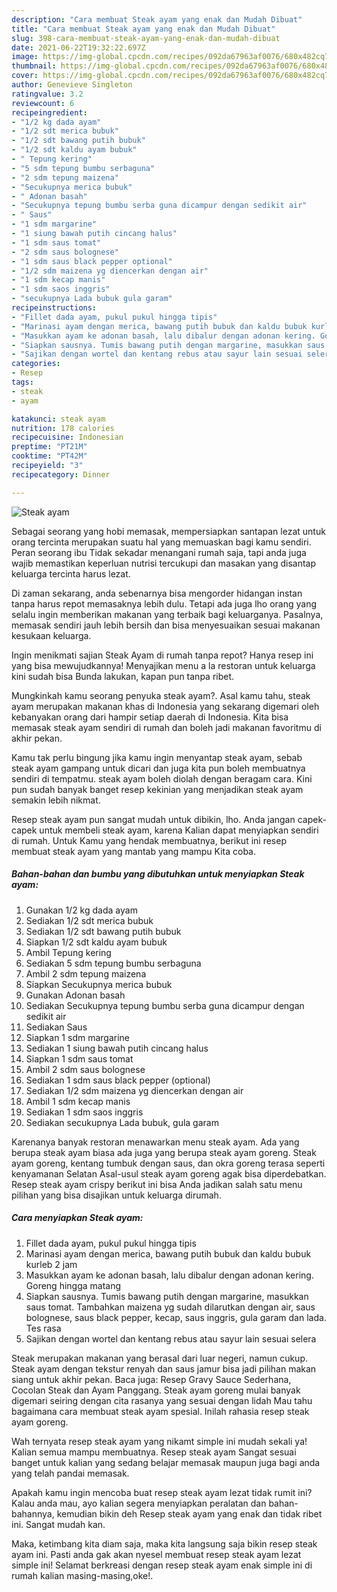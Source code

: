 ```yaml
---
description: "Cara membuat Steak ayam yang enak dan Mudah Dibuat"
title: "Cara membuat Steak ayam yang enak dan Mudah Dibuat"
slug: 398-cara-membuat-steak-ayam-yang-enak-dan-mudah-dibuat
date: 2021-06-22T19:32:22.697Z
image: https://img-global.cpcdn.com/recipes/092da67963af0076/680x482cq70/steak-ayam-foto-resep-utama.jpg
thumbnail: https://img-global.cpcdn.com/recipes/092da67963af0076/680x482cq70/steak-ayam-foto-resep-utama.jpg
cover: https://img-global.cpcdn.com/recipes/092da67963af0076/680x482cq70/steak-ayam-foto-resep-utama.jpg
author: Genevieve Singleton
ratingvalue: 3.2
reviewcount: 6
recipeingredient:
- "1/2 kg dada ayam"
- "1/2 sdt merica bubuk"
- "1/2 sdt bawang putih bubuk"
- "1/2 sdt kaldu ayam bubuk"
- " Tepung kering"
- "5 sdm tepung bumbu serbaguna"
- "2 sdm tepung maizena"
- "Secukupnya merica bubuk"
- " Adonan basah"
- "Secukupnya tepung bumbu serba guna dicampur dengan sedikit air"
- " Saus"
- "1 sdm margarine"
- "1 siung bawah putih cincang halus"
- "1 sdm saus tomat"
- "2 sdm saus bolognese"
- "1 sdm saus black pepper optional"
- "1/2 sdm maizena yg diencerkan dengan air"
- "1 sdm kecap manis"
- "1 sdm saos inggris"
- "secukupnya Lada bubuk gula garam"
recipeinstructions:
- "Fillet dada ayam, pukul pukul hingga tipis"
- "Marinasi ayam dengan merica, bawang putih bubuk dan kaldu bubuk kurleb 2 jam"
- "Masukkan ayam ke adonan basah, lalu dibalur dengan adonan kering. Goreng hingga matang"
- "Siapkan sausnya. Tumis bawang putih dengan margarine, masukkan saus tomat. Tambahkan maizena yg sudah dilarutkan dengan air, saus bolognese, saus black pepper, kecap, saus inggris, gula garam dan lada. Tes rasa"
- "Sajikan dengan wortel dan kentang rebus atau sayur lain sesuai selera"
categories:
- Resep
tags:
- steak
- ayam

katakunci: steak ayam 
nutrition: 178 calories
recipecuisine: Indonesian
preptime: "PT21M"
cooktime: "PT42M"
recipeyield: "3"
recipecategory: Dinner

---
```



![Steak ayam](https://img-global.cpcdn.com/recipes/092da67963af0076/680x482cq70/steak-ayam-foto-resep-utama.jpg)

Sebagai seorang yang hobi memasak, mempersiapkan santapan lezat untuk orang tercinta merupakan suatu hal yang memuaskan bagi kamu sendiri. Peran seorang ibu Tidak sekadar menangani rumah saja, tapi anda juga wajib memastikan keperluan nutrisi tercukupi dan masakan yang disantap keluarga tercinta harus lezat.

Di zaman  sekarang, anda sebenarnya bisa mengorder hidangan instan tanpa harus repot memasaknya lebih dulu. Tetapi ada juga lho orang yang selalu ingin memberikan makanan yang terbaik bagi keluarganya. Pasalnya, memasak sendiri jauh lebih bersih dan bisa menyesuaikan sesuai makanan kesukaan keluarga. 

Ingin menikmati sajian Steak Ayam di rumah tanpa repot? Hanya resep ini yang bisa mewujudkannya! Menyajikan menu a la restoran untuk keluarga kini sudah bisa Bunda lakukan, kapan pun tanpa ribet.

Mungkinkah kamu seorang penyuka steak ayam?. Asal kamu tahu, steak ayam merupakan makanan khas di Indonesia yang sekarang digemari oleh kebanyakan orang dari hampir setiap daerah di Indonesia. Kita bisa memasak steak ayam sendiri di rumah dan boleh jadi makanan favoritmu di akhir pekan.

Kamu tak perlu bingung jika kamu ingin menyantap steak ayam, sebab steak ayam gampang untuk dicari dan juga kita pun boleh membuatnya sendiri di tempatmu. steak ayam boleh diolah dengan beragam cara. Kini pun sudah banyak banget resep kekinian yang menjadikan steak ayam semakin lebih nikmat.

Resep steak ayam pun sangat mudah untuk dibikin, lho. Anda jangan capek-capek untuk membeli steak ayam, karena Kalian dapat menyiapkan sendiri di rumah. Untuk Kamu yang hendak membuatnya, berikut ini resep membuat steak ayam yang mantab yang mampu Kita coba.

<!--inarticleads1-->

##### Bahan-bahan dan bumbu yang dibutuhkan untuk menyiapkan Steak ayam:

1. Gunakan 1/2 kg dada ayam
1. Sediakan 1/2 sdt merica bubuk
1. Sediakan 1/2 sdt bawang putih bubuk
1. Siapkan 1/2 sdt kaldu ayam bubuk
1. Ambil  Tepung kering
1. Sediakan 5 sdm tepung bumbu serbaguna
1. Ambil 2 sdm tepung maizena
1. Siapkan Secukupnya merica bubuk
1. Gunakan  Adonan basah
1. Sediakan Secukupnya tepung bumbu serba guna dicampur dengan sedikit air
1. Sediakan  Saus
1. Siapkan 1 sdm margarine
1. Sediakan 1 siung bawah putih cincang halus
1. Siapkan 1 sdm saus tomat
1. Ambil 2 sdm saus bolognese
1. Sediakan 1 sdm saus black pepper (optional)
1. Sediakan 1/2 sdm maizena yg diencerkan dengan air
1. Ambil 1 sdm kecap manis
1. Sediakan 1 sdm saos inggris
1. Sediakan secukupnya Lada bubuk, gula garam


Karenanya banyak restoran menawarkan menu steak ayam. Ada yang berupa steak ayam biasa ada juga yang berupa steak ayam goreng. Steak ayam goreng, kentang tumbuk dengan saus, dan okra goreng terasa seperti kenyamanan Selatan Asal-usul steak ayam goreng agak bisa diperdebatkan. Resep steak ayam crispy berikut ini bisa Anda jadikan salah satu menu pilihan yang bisa disajikan untuk keluarga dirumah. 

<!--inarticleads2-->

##### Cara menyiapkan Steak ayam:

1. Fillet dada ayam, pukul pukul hingga tipis
1. Marinasi ayam dengan merica, bawang putih bubuk dan kaldu bubuk kurleb 2 jam
1. Masukkan ayam ke adonan basah, lalu dibalur dengan adonan kering. Goreng hingga matang
1. Siapkan sausnya. Tumis bawang putih dengan margarine, masukkan saus tomat. Tambahkan maizena yg sudah dilarutkan dengan air, saus bolognese, saus black pepper, kecap, saus inggris, gula garam dan lada. Tes rasa
1. Sajikan dengan wortel dan kentang rebus atau sayur lain sesuai selera


Steak merupakan makanan yang berasal dari luar negeri, namun cukup. Steak ayam dengan tekstur renyah dan saus jamur bisa jadi pilihan makan siang untuk akhir pekan. Baca juga: Resep Gravy Sauce Sederhana, Cocolan Steak dan Ayam Panggang. Steak ayam goreng mulai banyak digemari seiring dengan cita rasanya yang sesuai dengan lidah Mau tahu bagaimana cara membuat steak ayam spesial. Inilah rahasia resep steak ayam goreng. 

Wah ternyata resep steak ayam yang nikamt simple ini mudah sekali ya! Kalian semua mampu membuatnya. Resep steak ayam Sangat sesuai banget untuk kalian yang sedang belajar memasak maupun juga bagi anda yang telah pandai memasak.

Apakah kamu ingin mencoba buat resep steak ayam lezat tidak rumit ini? Kalau anda mau, ayo kalian segera menyiapkan peralatan dan bahan-bahannya, kemudian bikin deh Resep steak ayam yang enak dan tidak ribet ini. Sangat mudah kan. 

Maka, ketimbang kita diam saja, maka kita langsung saja bikin resep steak ayam ini. Pasti anda gak akan nyesel membuat resep steak ayam lezat simple ini! Selamat berkreasi dengan resep steak ayam enak simple ini di rumah kalian masing-masing,oke!.

